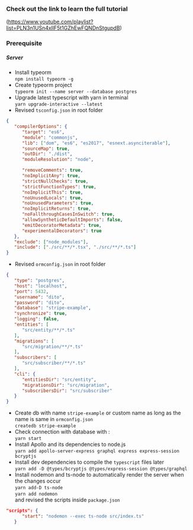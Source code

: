 ### Check out the link to learn the full tutorial
(https://www.youtube.com/playlist?list=PLN3n1USn4xllF5t1GZhEwFQNDnStgupdB)

### Prerequisite

##### Server
* Install typeorm <br />
`npm install typeorm -g`
* Create typeorm project <br />
`typeorm init --name server --database postgres`
* Upgrade latest typescript with yarn in terminal <br />
`yarn upgrade-interactive --latest`
* Revised `tsconfig.json` in root folder <br />
```json
{
   "compilerOptions": {
      "target": "es6",
      "module": "commonjs",
      "lib": ["dom", "es6", "es2017", "esnext.asynciterable"],
      "sourceMap": true,
      "outDir": "./dist",
      "moduleResolution": "node",

      "removeComments": true,
      "noImplicitAny": true,
      "strictNullChecks": true,
      "strictFunctionTypes": true,
      "noImplicitThis": true,
      "noUnusedLocals": true,
      "noUnusedParameters": true,
      "noImplicitReturns": true,
      "noFallthroughCasesInSwitch": true,
      "allowSyntheticDefaultImports": false,
      "emitDecoratorMetadata": true,
      "experimentalDecorators": true
   },
   "exclude": ["node_modules"],
   "include": ["./src/**/*.tsx", "./src/**/*.ts"]
}
```
* Revised `ormconfig.json` in root folder <br />
```json
{
   "type": "postgres",
   "host": "localhost",
   "port": 5432,
   "username": "dito",
   "password": "dito",
   "database": "stripe-example",
   "synchronize": true,
   "logging": false,
   "entities": [
      "src/entity/**/*.ts"
   ],
   "migrations": [
      "src/migration/**/*.ts"
   ],
   "subscribers": [
      "src/subscriber/**/*.ts"
   ],
   "cli": {
      "entitiesDir": "src/entity",
      "migrationsDir": "src/migration",
      "subscribersDir": "src/subscriber"
   }
}
```
* Create db with name `stripe-example` or custom name as long as the name is same in `ormconfig.json` <br />
`createdb stripe-example`
* Check connection with database with : <br />
`yarn start`
* Install Apollo and its dependencies to node.js <br />
`yarn add apollo-server-express graphql express express-session bcryptjs`
* Install dev dependencies to compile the `typescript` files later <br />
`yarn add -D @types/bcryptjs @types/express-session @types/graphql`
* Install nodemon and ts-node to automatically render the server when the changes occur <br />
`yarn add-D ts-node` <br />
`yarn add nodemon` <br />
and revised the scripts inside `package.json`
```json
"scripts": {
      "start": "nodemon --exec ts-node src/index.ts"
   }
```



